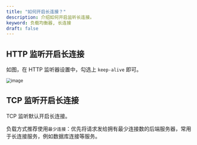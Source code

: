 ```yaml
---
title: "如何开启长连接？"
description: 介绍如何开启监听长连接。
keyword: 负载均衡器, 长连接
draft: false
---
```


## HTTP 监听开启长连接

如图，在 HTTP 监听器设置中，勾选上 `keep-alive` 即可。

<img src="../../_images/lb_long_connection01.png" alt="image" style="zoom:80%;" />

## TCP 监听开启长连接

TCP 监听默认开启长连接。

负载方式推荐使用`最少连接`：优先将请求发给拥有最少连接数的后端服务器，常用于长连接服务，例如数据库连接等服务。





